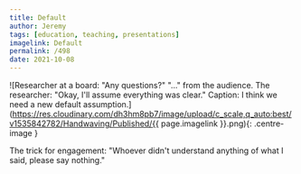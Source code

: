 ```yaml
---
title: Default
author: Jeremy
tags: [education, teaching, presentations]
imagelink: Default
permalink: /498
date: 2021-10-08
---
```


![Researcher at a board: "Any questions?" "..." from the audience. The researcher: "Okay, I'll assume everything was clear." Caption: I think we need a new default assumption.](https://res.cloudinary.com/dh3hm8pb7/image/upload/c_scale,q_auto:best/v1535842782/Handwaving/Published/{{ page.imagelink }}.png){: .centre-image }

The trick for engagement: "Whoever didn't understand anything of what I said, please say nothing."
